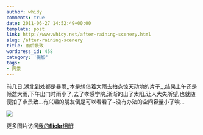 ```yaml
---
author: whidy
comments: true
date: 2011-06-27 14:52:49+00:00
template: post
link: http://www.whidy.net/after-raining-scenery.html
slug: /after-raining-scenery
title: 雨后景致
wordpress_id: 458
category: '摄影'
tags:
- 风景
---
```


前几日,湖北到处都是暴雨,,本是想借着大雨去拍点惊天动地的片子,,,结果上午还是倾盆大雨,下午出门时雨小了,去了孝感学院,渐渐的出了太阳,让人大失所望,也就随便拍了点景致...有兴趣的朋友倒是可以看看了~没有办法的空间容量小了唉...


![](https://www.whidy.net/wp-content/uploads/2011/06/woniu-500x331.jpg)


更多图片访问[我的**flickr**相册](http://www.flickr.com/photos/24794569@N02)!
